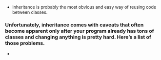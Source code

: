 - Inheritance is probably the most obvious and easy way of reusing code between classes.
### Unfortunately, inheritance comes with caveats that often become apparent only after your program already has tons of classes and changing anything is pretty hard. Here’s a list of those problems.
- 
